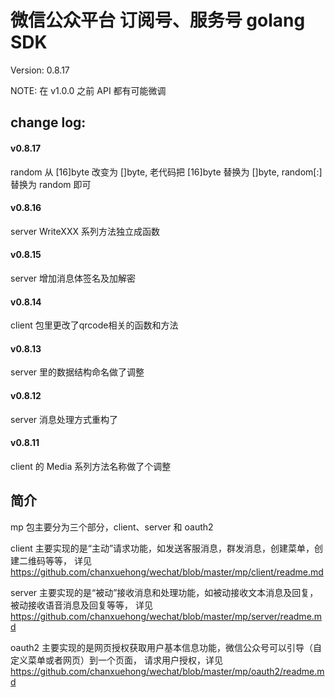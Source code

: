 # 微信公众平台 订阅号、服务号 golang SDK

Version:   0.8.17

NOTE:      在 v1.0.0 之前 API 都有可能微调

## change log:

#### v0.8.17
random 从 [16]byte 改变为 []byte, 老代码把 [16]byte 替换为 []byte, random[:] 替换为 random 即可
#### v0.8.16
server WriteXXX 系列方法独立成函数
#### v0.8.15
server 增加消息体签名及加解密
#### v0.8.14
client 包里更改了qrcode相关的函数和方法
#### v0.8.13
server 里的数据结构命名做了调整
#### v0.8.12
server 消息处理方式重构了
#### v0.8.11
client 的 Media 系列方法名称做了个调整

## 简介

mp 包主要分为三个部分，client、server 和 oauth2

client 主要实现的是“主动”请求功能，如发送客服消息，群发消息，创建菜单，创建二维码等等，
详见 https://github.com/chanxuehong/wechat/blob/master/mp/client/readme.md

server 主要实现的是“被动”接收消息和处理功能，如被动接收文本消息及回复，被动接收语音消息及回复等等，
详见 https://github.com/chanxuehong/wechat/blob/master/mp/server/readme.md

oauth2 主要实现的是网页授权获取用户基本信息功能，微信公众号可以引导（自定义菜单或者网页）到一个页面，
请求用户授权，详见 https://github.com/chanxuehong/wechat/blob/master/mp/oauth2/readme.md

